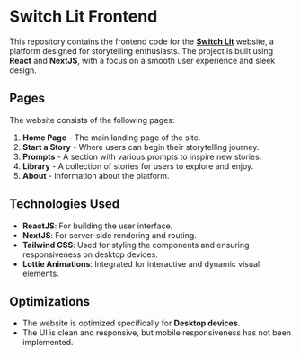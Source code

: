 # Switch Lit Frontend

This repository contains the frontend code for the **[Switch Lit](https://switch-lit.com/)** website, a platform designed for storytelling enthusiasts. The project is built using **React** and **NextJS**, with a focus on a smooth user experience and sleek design.

## Pages

The website consists of the following pages:

1. **Home Page** - The main landing page of the site.
2. **Start a Story** - Where users can begin their storytelling journey.
3. **Prompts** - A section with various prompts to inspire new stories.
4. **Library** - A collection of stories for users to explore and enjoy.
5. **About** - Information about the platform.

## Technologies Used

- **ReactJS**: For building the user interface.
- **NextJS**: For server-side rendering and routing.
- **Tailwind CSS**: Used for styling the components and ensuring responsiveness on desktop devices.
- **Lottie Animations**: Integrated for interactive and dynamic visual elements.

## Optimizations

- The website is optimized specifically for **Desktop devices**.
- The UI is clean and responsive, but mobile responsiveness has not been implemented.
